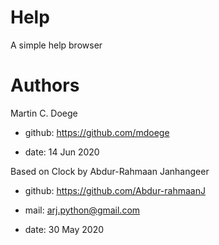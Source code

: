 # Help

A simple help browser

# Authors

Martin C. Doege

+ github: https://github.com/mdoege

+ date: 14 Jun 2020

Based on Clock by Abdur-Rahmaan Janhangeer

+ github: https://github.com/Abdur-rahmaanJ

+ mail: arj.python@gmail.com

+ date: 30 May 2020

